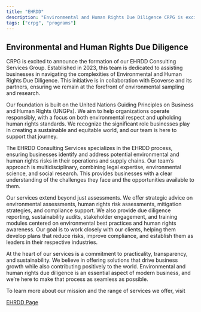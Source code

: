 ```yaml
---
title: "EHRDD"
description: "Environmental and Human Rights Due Diligence CRPG is excited to announce the formation of our EHRDD Consulting Services Group. Established in 2023, this team is dedicated to assisting businesses in na"
tags: ["crpg", "programs"]
---
```


##  Environmental and Human Rights Due Diligence

CRPG is excited to announce the formation of our EHRDD Consulting Services Group. Established in 2023, this team is dedicated to assisting businesses in navigating the complexities of Environmental and Human Rights Due Diligence. This initiative is in collaboration with Ecoverse and its partners, ensuring we remain at the forefront of environmental sampling and research.

Our foundation is built on the United Nations Guiding Principles on Business and Human Rights (UNGPs). We aim to help organizations operate responsibly, with a focus on both environmental respect and upholding human rights standards. We recognize the significant role businesses play in creating a sustainable and equitable world, and our team is here to support that journey.

The EHRDD Consulting Services specializes in the EHRDD process, ensuring businesses identify and address potential environmental and human rights risks in their operations and supply chains. Our team’s approach is multidisciplinary, combining legal expertise, environmental science, and social research. This provides businesses with a clear understanding of the challenges they face and the opportunities available to them.

Our services extend beyond just assessments. We offer strategic advice on environmental assessments, human rights risk assessments, mitigation strategies, and compliance support. We also provide due diligence reporting, sustainability audits, stakeholder engagement, and training modules centered on environmental best practices and human rights awareness. Our goal is to work closely with our clients, helping them develop plans that reduce risks, improve compliance, and establish them as leaders in their respective industries.

At the heart of our services is a commitment to practicality, transparency, and sustainability. We believe in offering solutions that drive business growth while also contributing positively to the world. Environmental and human rights due diligence is an essential aspect of modern business, and we’re here to make that process as seamless as possible.

To learn more about our mission and the range of services we offer, visit

[ EHRDD Page ](https://ehrdd.crpg.info/)
